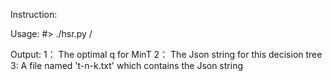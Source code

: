 Instruction:

Usage: #> ./hsr.py <rungs n> <Jars k> /

Output: 1： The optimal q for MinT
        2： The Json string for this decision tree
        3:  A file named 't-n-k.txt' which contains the Json string

